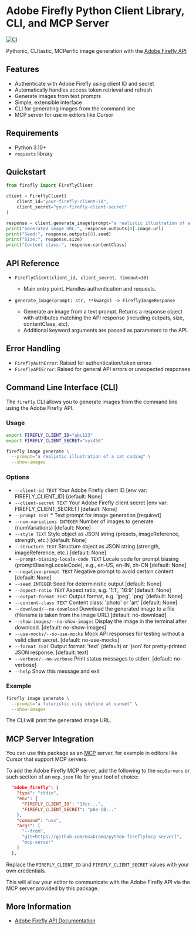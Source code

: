 # Adobe Firefly Python Client Library, CLI, and MCP Server

[![CI](https://github.com/msabramo/python-firefly/actions/workflows/ci.yml/badge.svg?branch=main)](https://github.com/msabramo/python-firefly/actions/workflows/ci.yml)

Pythonic, CLItastic, MCPerific image generation with the [Adobe Firefly API][Adobe Firefly API Documentation]

## Features

- Authenticate with Adobe Firefly using client ID and secret
- Automatically handles access token retrieval and refresh
- Generate images from text prompts
- Simple, extensible interface
- CLI for generating images from the command line
- MCP server for use in editors like Cursor

## Requirements

- Python 3.10+
- `requests` library

## Quickstart

```python
from firefly import FireflyClient

client = FireflyClient(
    client_id="your-firefly-client-id",
    client_secret="your-firefly-client-secret"
)

response = client.generate_image(prompt="a realistic illustration of a cat coding")
print("Generated image URL:", response.outputs[0].image.url)
print("Seed:", response.outputs[0].seed)
print("Size:", response.size)
print("Content class:", response.contentClass)
```

## API Reference

- `FireflyClient(client_id, client_secret, timeout=30)`
  - Main entry point. Handles authentication and requests.

- `generate_image(prompt: str, **kwargs) -> FireflyImageResponse`
  - Generate an image from a text prompt. Returns a response object with attributes matching the API response (including outputs, size, contentClass, etc).
  - Additional keyword arguments are passed as parameters to the API.

## Error Handling

- `FireflyAuthError`: Raised for authentication/token errors
- `FireflyAPIError`: Raised for general API errors or unexpected responses

## Command Line Interface (CLI)

The `firefly` CLI allows you to generate images from the command line using the Adobe Firefly API.

### Usage

```sh
export FIREFLY_CLIENT_ID="abc123"
export FIREFLY_CLIENT_SECRET="xyz456"
```

```sh
firefly image generate \
  --prompt="a realistic illustration of a cat coding" \
  --show-images
```

### Options

- `--client-id TEXT`                        Your Adobe Firefly client ID [env var: FIREFLY_CLIENT_ID] [default: None]
- `--client-secret TEXT`                    Your Adobe Firefly client secret [env var: FIREFLY_CLIENT_SECRET] [default: None]
- `--prompt TEXT` *                         Text prompt for image generation [required]
- `--num-variations INTEGER`                Number of images to generate (numVariations) [default: None]
- `--style TEXT`                            Style object as JSON string (presets, imageReference, strength, etc.) [default: None]
- `--structure TEXT`                        Structure object as JSON string (strength, imageReference, etc.) [default: None]
- `--prompt-biasing-locale-code TEXT`       Locale code for prompt biasing (promptBiasingLocaleCode), e.g., en-US, en-IN, zh-CN [default: None]
- `--negative-prompt TEXT`                  Negative prompt to avoid certain content [default: None]
- `--seed INTEGER`                          Seed for deterministic output [default: None]
- `--aspect-ratio TEXT`                     Aspect ratio, e.g. '1:1', '16:9' [default: None]
- `--output-format TEXT`                    Output format, e.g. 'jpeg', 'png' [default: None]
- `--content-class TEXT`                    Content class: 'photo' or 'art' [default: None]
- `--download/--no-download`                Download the generated image to a file (filename is taken from the image URL) [default: no-download]
- `--show-images/--no-show-images`          Display the image in the terminal after download. [default: no-show-images]
- `--use-mocks/--no-use-mocks`              Mock API responses for testing without a valid client secret. [default: no-use-mocks]
- `--format TEXT`                           Output format: 'text' (default) or 'json' for pretty-printed JSON response. [default: text]
- `--verbose/--no-verbose`                  Print status messages to stderr. [default: no-verbose]
- `--help`                                  Show this message and exit

### Example

```sh
firefly image generate \
  --prompt="a futuristic city skyline at sunset" \
  --show-images
```

The CLI will print the generated image URL.

## MCP Server Integration

You can use this package as an [MCP] server, for example in editors like Cursor that support MCP servers.

To add the Adobe Firefly MCP server, add the following to the `mcpServers` or such section of an `mcp.json` file for your tool of choice:

```json
  "adobe_firefly": {
    "type": "stdio",
    "env": {
      "FIREFLY_CLIENT_ID": "13cc...",
      "FIREFLY_CLIENT_SECRET": "p8e-CB..."
    },
    "command": "uvx",
    "args": [
      "--from",
      "git+https://github.com/msabramo/python-firefly[mcp-server]",
      "mcp-server"
    ]
  },
```

Replace the `FIREFLY_CLIENT_ID` and `FIREFLY_CLIENT_SECRET` values with your own credentials.

This will allow your editor to communicate with the Adobe Firefly API via the MCP server provided by this package.

## More Information

- [Adobe Firefly API Documentation]

[Adobe Firefly API Documentation]: https://developer.adobe.com/firefly-services/docs/firefly-api/guides/#generate-an-image
[MCP]: https://modelcontextprotocol.io/introduction
